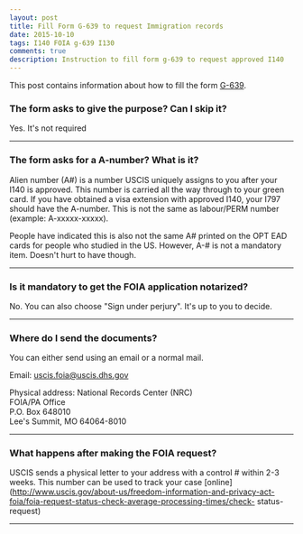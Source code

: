 ```yaml
---
layout: post
title: Fill Form G-639 to request Immigration records
date: 2015-10-10
tags: I140 FOIA g-639 I130
comments: true
description: Instruction to fill form g-639 to request approved I140
---
```


This post contains information about how to fill the form [G-639](http://www.uscis.gov/sites/default/files/files/form/g-639.pdf).

### The form asks to give the purpose? Can I skip it?
 Yes. It's not required
* * *

### The form asks for a A-number? What is it?
 Alien number (A#) is a number USCIS uniquely assigns to you after your I140 is approved. This number is carried all the way through
 to your green card. If you have obtained a visa extension with approved I140, your I797 should have the A-number.
 This is not the same as labour/PERM number (example: A-xxxxx-xxxxx).

People have indicated this is also not the same A# printed on the OPT EAD cards for people who studied in the US.
However, A-# is not a mandatory item. Doesn't hurt to have though.
 * * *

### Is it mandatory to get the FOIA application notarized?
 No. You can also choose "Sign under perjury". It's up to you to decide.
* * *

### Where do I send the documents?
 You can either send using an email or a normal mail.

Email:
 uscis.foia@uscis.dhs.gov  

Physical address:
 National Records Center (NRC)  
 FOIA/PA Office  
 P.O. Box 648010  
 Lee's Summit, MO 64064-8010  
* * *
### What happens after making the FOIA request?
 USCIS sends a physical letter to your address with a control # within 2-3 weeks. This number can be used to track your case [online]
 (http://www.uscis.gov/about-us/freedom-information-and-privacy-act-foia/foia-request-status-check-average-processing-times/check-    status-request)

* * *

